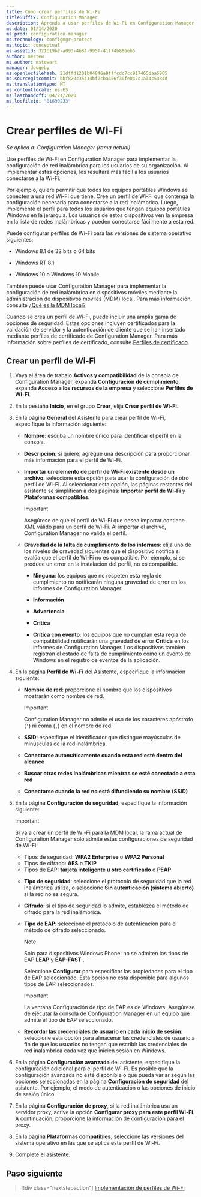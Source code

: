 ```yaml
---
title: Cómo crear perfiles de Wi-Fi
titleSuffix: Configuration Manager
description: Aprenda a usar perfiles de Wi-Fi en Configuration Manager para implementar la configuración de red inalámbrica para los usuarios de su organización.
ms.date: 01/14/2020
ms.prod: configuration-manager
ms.technology: configmgr-protect
ms.topic: conceptual
ms.assetid: 321b19b2-a093-4b8f-995f-41f74b886eb5
author: mestew
ms.author: mstewart
manager: dougeby
ms.openlocfilehash: 21dffd1201b04846a9fffcdc7cc917465daa5905
ms.sourcegitcommit: bbf820c35414bf2cba356f30fe047c1a34c5384d
ms.translationtype: HT
ms.contentlocale: es-ES
ms.lasthandoff: 04/21/2020
ms.locfileid: "81690233"
---
```

# <a name="create-wi-fi-profiles"></a>Crear perfiles de Wi-Fi

*Se aplica a: Configuration Manager (rama actual)*

Use perfiles de Wi-Fi en Configuration Manager para implementar la configuración de red inalámbrica para los usuarios de su organización. Al implementar estas opciones, les resultará más fácil a los usuarios conectarse a la Wi-Fi.  

Por ejemplo, quiere permitir que todos los equipos portátiles Windows se conecten a una red Wi-Fi que tiene. Cree un perfil de Wi-Fi que contenga la configuración necesaria para conectarse a la red inalámbrica. Luego, implemente el perfil para todos los usuarios que tengan equipos portátiles Windows en la jerarquía. Los usuarios de estos dispositivos ven la empresa en la lista de redes inalámbricas y pueden conectarse fácilmente a esta red.  

Puede configurar perfiles de Wi-Fi para las versiones de sistema operativo siguientes:

- Windows 8.1 de 32 bits o 64 bits

- Windows RT 8.1

- Windows 10 o Windows 10 Mobile

También puede usar Configuration Manager para implementar la configuración de red inalámbrica en dispositivos móviles mediante la administración de dispositivos móviles (MDM) local. Para más información, consulte [¿Qué es la MDM local?](../../mdm/understand/manage-mobile-devices-with-on-premises-infrastructure.md)

Cuando se crea un perfil de Wi-Fi, puede incluir una amplia gama de opciones de seguridad. Estas opciones incluyen certificados para la validación de servidor y la autenticación de cliente que se han insertado mediante perfiles de certificado de Configuration Manager. Para más información sobre perfiles de certificado, consulte [Perfiles de certificado](introduction-to-certificate-profiles.md).

## <a name="create-a-wi-fi-profile"></a>Crear un perfil de Wi-Fi

1. Vaya al área de trabajo **Activos y compatibilidad** de la consola de Configuration Manager, expanda **Configuración de cumplimiento**, expanda **Acceso a los recursos de la empresa** y seleccione **Perfiles de Wi-Fi**.

1. En la pestaña **Inicio**, en el grupo **Crear**, elija **Crear perfil de Wi-Fi**.

1. En la página **General** del Asistente para crear perfil de Wi-Fi, especifique la información siguiente:

    - **Nombre**: escriba un nombre único para identificar el perfil en la consola.

    - **Descripción**: si quiere, agregue una descripción para proporcionar más información para el perfil de Wi-Fi.

    - **Importar un elemento de perfil de Wi-Fi existente desde un archivo**: seleccione esta opción para usar la configuración de otro perfil de Wi-Fi. Al seleccionar esta opción, las páginas restantes del asistente se simplifican a dos páginas: **Importar perfil de Wi-Fi** y **Plataformas compatibles**.

        > [!IMPORTANT]
        > Asegúrese de que el perfil de Wi-Fi que desea importar contiene XML válido para un perfil de Wi-Fi. Al importar el archivo, Configuration Manager no valida el perfil.

    - **Gravedad de la falta de cumplimiento de los informes**: elija uno de los niveles de gravedad siguientes que el dispositivo notifica si evalúa que el perfil de Wi-Fi no es compatible. Por ejemplo, si se produce un error en la instalación del perfil, no es compatible.

        - **Ninguna**: los equipos que no respeten esta regla de cumplimiento no notificarán ninguna gravedad de error en los informes de Configuration Manager.

        - **Información**

        - **Advertencia**

        - **Crítica**

        - **Crítica con evento**: los equipos que no cumplan esta regla de compatibilidad notificarán una gravedad de error **Crítica** en los informes de Configuration Manager. Los dispositivos también registran el estado de falta de cumplimiento como un evento de Windows en el registro de eventos de la aplicación.

1. En la página **Perfil de Wi-Fi** del Asistente, especifique la información siguiente:

    - **Nombre de red**: proporcione el nombre que los dispositivos mostrarán como nombre de red.

        > [!IMPORTANT]
        > Configuration Manager no admite el uso de los caracteres apóstrofo (`'`) ni coma (`,`) en el nombre de red.

    - **SSID**: especifique el identificador que distingue mayúsculas de minúsculas de la red inalámbrica.

    - **Conectarse automáticamente cuando esta red esté dentro del alcance**
    - **Buscar otras redes inalámbricas mientras se esté conectado a esta red**
    - **Conectarse cuando la red no está difundiendo su nombre (SSID)**

1. En la página **Configuración de seguridad**, especifique la información siguiente:

    > [!IMPORTANT]
    > Si va a crear un perfil de Wi-Fi para la [MDM local](../../mdm/understand/manage-mobile-devices-with-on-premises-infrastructure.md), la rama actual de Configuration Manager solo admite estas configuraciones de seguridad de Wi-Fi:  
    >
    > - Tipos de seguridad: **WPA2 Enterprise** o **WPA2 Personal**  
    > - Tipos de cifrado: **AES** o **TKIP**  
    > - Tipos de EAP: **tarjeta inteligente u otro certificado** o **PEAP**  

    - **Tipo de seguridad**: seleccione el protocolo de seguridad que la red inalámbrica utiliza, o seleccione **Sin autenticación (sistema abierto)** si la red no es segura.

    - **Cifrado**: si el tipo de seguridad lo admite, establezca el método de cifrado para la red inalámbrica.

    - **Tipo de EAP**: seleccione el protocolo de autenticación para el método de cifrado seleccionado.

        > [!NOTE]
        > Solo para dispositivos Windows Phone: no se admiten los tipos de EAP **LEAP** y **EAP-FAST** .

        Seleccione **Configurar** para especificar las propiedades para el tipo de EAP seleccionado. Esta opción no está disponible para algunos tipos de EAP seleccionados.

        > [!IMPORTANT]
        > La ventana Configuración de tipo de EAP es de Windows. Asegúrese de ejecutar la consola de Configuration Manager en un equipo que admite el tipo de EAP seleccionado.

    - **Recordar las credenciales de usuario en cada inicio de sesión**: seleccione esta opción para almacenar las credenciales de usuario a fin de que los usuarios no tengan que escribir las credenciales de red inalámbrica cada vez que inicien sesión en Windows.

1. En la página **Configuración avanzada** del asistente, especifique la configuración adicional para el perfil de Wi-Fi. Es posible que la configuración avanzada no esté disponible o que pueda variar según las opciones seleccionadas en la página **Configuración de seguridad** del asistente. Por ejemplo, el modo de autenticación o las opciones de inicio de sesión único.

1. En la página **Configuración de proxy**, si la red inalámbrica usa un servidor proxy, active la opción **Configurar proxy para este perfil Wi-Fi**. A continuación, proporcione la información de configuración para el proxy.

1. En la página **Plataformas compatibles**, seleccione las versiones del sistema operativo en las que se aplica este perfil de Wi-Fi.

1. Complete el asistente.

## <a name="next-step"></a>Paso siguiente

> [!div class="nextstepaction"]
> [Implementación de perfiles de Wi-Fi](deploy-wifi-vpn-email-cert-profiles.md)
